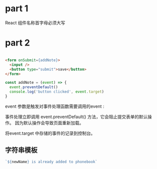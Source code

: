 # part 1

React 组件名称首字母必须大写

# part 2

```html

<form onSubmit={addNote}>
  <input />
  <button type="submit">save</button>
</form> 
```

```javascript
const addNote = (event) => {
  event.preventDefault()
  console.log('button clicked', event.target)
}
```

event 参数是触发对事件处理函数需要调用的event :

事件处理立即调用 event.preventDefault() 方法，它会阻止提交表单的默认操作。 因为默认操作会导致页面重新加载。

将event.target 中存储的事件的记录到控制台。

## 字符串模板

```javascript
`${newName} is already added to phonebook`
```
